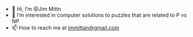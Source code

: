 - 👋 Hi, I’m @Jim Mittn
- 👀 I’m interested in computer solutions to puzzles that are related to P vs NP
- 📫 How to reach me at jmmittan@gmail.com

<!---
jmmittan/jmmittan is a ✨ special ✨ repository because its `README.md` (this file) appears on your GitHub profile.
You can click the Preview link to take a look at your changes.
--->
